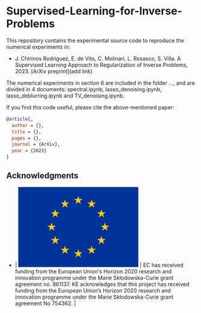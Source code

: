 # Supervised-Learning-for-Inverse-Problems

This repository contains the experimental source code to reproduce the numerical experiments in:

* J. Chirinos Rodriguez, E. de Vito, C. Molinari, L. Rosasco, S. Villa. A Supervised Learning Approach to Regularization of Inverse Problems, 2023. [ArXiv preprint](add link)

The numerical experiments in section 6 are included in the folder ..., and are divided in 4 documents: spectral.ipynb, lasso_denoising.ipynb, lasso_deblurring.ipynb and TV_denoising.ipynb.

If you find this code useful, please cite the above-mentioned paper:
```BibTeX
@article{,
  author = {},
  title = {},
  pages = {},
  journal = {ArXiv},
  year = {2023}
}
```

## Acknowledgments  

* | ![](<euflag.png>) | EC has received funding from the European Union's Horizon 2020 research and innovation programme under the Marie Skłodowska-Curie grant agreement no. 861137. KE acknowledges that this project has received funding from the European Union’s Horizon 2020 research and innovation programme under the Marie Skłodowska-Curie grant agreement No 754362. |
